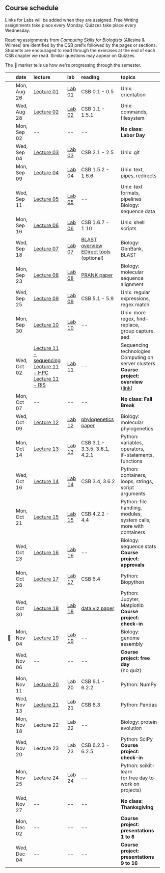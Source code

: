 
## Course schedule

Links for Labs will be added when they are assigned. Free Writing assignments take place every Monday. Quizzes take place every Wednesday.

Reading assignments from [*Computing Skills for Biologists*](https://computingskillsforbiologists.com/) (Allesina & Wilmes) are identified by the CSB prefix followed by the pages or sections. Students are encouraged to read through the exercises at the end of each CSB chapter we read. Similar questions may appear on Quizzes.

The 🐙 marker tells us how we're progressing through the semester.

|         | date        | lecture | lab     | reading | topics |
| :-:     | :--         | :-      |   :-    | :--     | :--    |
|         | Mon, Aug 26 | <a href="https://github.com/WUSTL-Biol4220/home/raw/main/lectures/lecture_01.pdf">Lecture 01</a> | [Lab 01](labs/lab_01.md) | CSB 0.1 - 0.5 | Unix: orientation |
|         | Wed, Aug 28 | <a href="https://github.com/WUSTL-Biol4220/home/raw/main/lectures/lecture_02.pdf">Lecture 02</a> | [Lab 02](labs/lab_02.md) | CSB 1.1 - 1.5.1 | Unix: commands, filesystem |
|         | Mon, Sep 02 | -- | -- | -- | **No class: Labor Day** |
|         | Wed, Sep 04 | <a href="https://github.com/WUSTL-Biol4220/home/raw/main/lectures/lecture_03.pdf">Lecture 03</a> | [Lab 03](labs/lab_03.md) | CSB 2.1 - 2.5 | Unix: git |
|         | Mon, Sep 09 | <a href="https://github.com/WUSTL-Biol4220/home/raw/main/lectures/lecture_04.pdf">Lecture 04</a> | [Lab 04](labs/lab_04.md) | CSB 1.5.2 - 1.6.6 | Unix: text, pipes, redirects |
|          | Wed, Sep 11 | <a href="https://github.com/WUSTL-Biol4220/home/raw/main/lectures/lecture_05.pdf">Lecture 05</a> | [Lab 05](labs/lab_05.md) | -- | Unix: text formats, pipelines<br>Biology: sequence data | 
|          | Mon, Sep 16 | <a href="https://github.com/WUSTL-Biol4220/home/raw/main/lectures/lecture_06.pdf">Lecture 06</a> | [Lab 06](labs/lab_06.md) | CSB 1.6.7 - 1.10 | Unix: shell scripts  |
|          | Wed, Sep 18 | <a href="https://github.com/WUSTL-Biol4220/home/raw/main/lectures/lecture_07.pdf">Lecture 07</a> | [Lab 07](labs/lab_07.md) | <a href="https://www.nature.com/scitable/topicpage/basic-local-alignment-search-tool-blast-29096/">BLAST overview</a><br><a href="https://www.ncbi.nlm.nih.gov/books/NBK179288/">EDirect tools</a><br>(optional) | Biology: GenBank, BLAST |
|         | Mon, Sep 23 | <a href="https://github.com/WUSTL-Biol4220/home/raw/main/lectures/lecture_08.pdf">Lecture 08</a> | [Lab 08](labs/lab_08.md) | <a href="https://github.com/WUSTL-Biol4220/home/raw/main/assets/papers/loytynoja_goldman_prank_2008_science.pdf">PRANK paper</a> | Biology: molecular sequence alignment |
|         | Wed, Sep 25 | <a href="https://github.com/WUSTL-Biol4220/home/raw/main/lectures/lecture_09.pdf">Lecture 09</a> | [Lab 09](labs/lab_09.md) | CSB 5.1 - 5.9 | Unix: regular expressions, regex match |
|         | Mon, Sep 30 | <a href="https://github.com/WUSTL-Biol4220/home/raw/main/lectures/lecture_10.pdf">Lecture 10</a> | [Lab 10](labs/lab_10.md) | -- | Unix: more regex, find-replace,<br>group capture, sed |
|         | Wed, Oct 02 | <a href="https://github.com/WUSTL-Biol4220/home/raw/main/lectures/lecture_11_seq.pdf">Lecture 11 - sequencing</a><br><a href="https://github.com/WUSTL-Biol4220/home/raw/main/lectures/lecture_11_hpc.pdf">Lecture 11 - HPC</a><br><a href="https://github.com/WUSTL-Biol4220/home/raw/main/lectures/lecture_11_ris.pdf">Lecture 11 - RIS</a>  | [Lab 11](labs/lab_11.md) | -- | Sequencing technologies<br>Computing on server clusters<br>**Course project: overview**<br>(<a href="https://github.com/WUSTL-Biol4220/home/blob/main/course_project.md">link</a>) |
|         | Mon, Oct 07 | -- | -- | -- | **No class: Fall Break** |
|         | Wed, Oct 09 | <a href="https://github.com/WUSTL-Biol4220/home/raw/main/lectures/lecture_12.pdf">Lecture 12</a> | [Lab 12](labs/lab_12.md) | <a href="https://github.com/WUSTL-Biol4220/home/raw/main/assets/papers/yang_rannala_2012_nature_reviews_genetics.pdf">phylogenetics paper</a> | Biology: molecular phylogenetics | 
|         | Mon, Oct 14 | <a href="https://github.com/WUSTL-Biol4220/home/raw/main/lectures/lecture_13.pdf">Lecture 13</a> | [Lab 13](labs/lab_13.md) | CSB 3.1 - 3.3.5, 3.6.1, 4.2.1 | Python: variables, operators,<br>if-statements, functions  |
|         | Wed, Oct 16 |<a href="https://github.com/WUSTL-Biol4220/home/raw/main/lectures/lecture_14.pdf">Lecture 14</a> | [Lab 14](labs/lab_14.md) | CSB 3.4, 3.6.2                | Python: containers, loops, strings,<br>script arguments |
|         | Mon, Oct 21 |<a href="https://github.com/WUSTL-Biol4220/home/raw/main/lectures/lecture_15.pdf">Lecture 15</a> |  [Lab 15](labs/lab_15.md)| CSB 4.2.2 - 4.4               | Python: file handling, modules,<br>system calls, more with containers |
|         | Wed, Oct 23 | <a href="https://github.com/WUSTL-Biol4220/home/raw/main/lectures/lecture_16.pdf">Lecture 16</a>|  [Lab 16](labs/lab_16.md)| -- | Biology: sequence stats <br>**Course project: approvals** |
|         | Mon, Oct 28 |  <a href="https://github.com/WUSTL-Biol4220/home/raw/main/lectures/lecture_17.pdf">Lecture 17</a>|  [Lab 17](labs/lab_17.md) | CSB 6.4 | Python: Biopython |
|         | Wed, Oct 30 |  <a href="https://github.com/WUSTL-Biol4220/home/raw/main/lectures/lecture_18.pdf">Lecture 18</a>|  [Lab 18](labs/lab_18.md) | <a href="https://github.com/WUSTL-Biol4220/home/raw/main/assets/papers/rougier_et_al_2014_plos_comp_biol.pdf">data viz paper</a> | Python: Jupyter, Matplotlib<br>**Course project: check-in** |
|    🐙   | Mon, Nov 04 | <a href="https://github.com/WUSTL-Biol4220/home/raw/main/lectures/lecture_19.pdf">Lecture 19</a> | [Lab 19](labs/lab_19.md) | -- | Biology: genome assembly |
|         | Wed, Nov 06 | -- | -- | -- | **Course project: free day**<br>(no quiz) |
|         | Mon, Nov 11 | <a href="https://github.com/WUSTL-Biol4220/home/raw/main/lectures/lecture_20.pdf">Lecture 20</a> | Lab 20 | CSB 6.1 - 6.2.2 | Python: NumPy   |
|         | Wed, Nov 13 | <a href="https://github.com/WUSTL-Biol4220/home/raw/main/lectures/lecture_21.pdf">Lecture 21</a> | Lab 21 | CSB 6.3 | Python: Pandas  |
|         | Mon, Nov 18 | Lecture 22 | Lab 22 | -- | Biology: protein evolution |
|         | Wed, Nov 20 | Lecture 23 | Lab 23 | CSB 6.2.3 - 6.2.5 | Python: SciPy <br>**Course project: check-in**|
|         | Mon, Nov 25 | Lecture 24 | Lab 24 | -- | Python: scikit-learn<br>(or free day to work on projects)  |
|         | Wed, Nov 27 | -- | -- | -- | **No class: Thanksgiving** |
|         | Mon, Dec 02 | -- | -- | -- | **Course project:**<br>**presentations 1 to 8**  |
|         | Wed, Dec 04 | -- | -- | -- | **Course project:**<br>**presentations 9 to 16**  |
